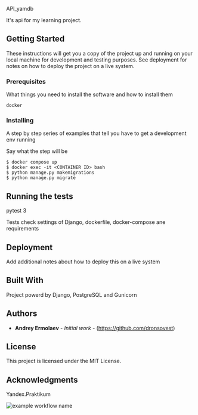 API_yamdb

It's api for my learning project. 

## Getting Started

These instructions will get you a copy of the project up and running on your local machine for development and testing purposes. See deployment for notes on how to deploy the project on a live system.

### Prerequisites

What things you need to install the software and how to install them

```
docker
```

### Installing

A step by step series of examples that tell you have to get a development env running

Say what the step will be

```
$ docker compose up
$ docker exec -it <CONTAINER ID> bash
$ python manage.py makemigrations
$ python manage.py migrate
```

## Running the tests

pytest
3


Tests check settings of Django, dockerfile, docker-compose ane requirements


## Deployment

Add additional notes about how to deploy this on a live system

## Built With

Project powerd by Django, PostgreSQL and Gunicorn


## Authors

* **Andrey Ermolaev** - *Initial work* - (https://github.com/dronsovest)

## License

This project is licensed under the MIT License.

## Acknowledgments

Yandex.Praktikum


![example workflow name](https://github.com/dronsovest/yamdb_final/workflows/yamdb_final%20workflow/badge.svg)
